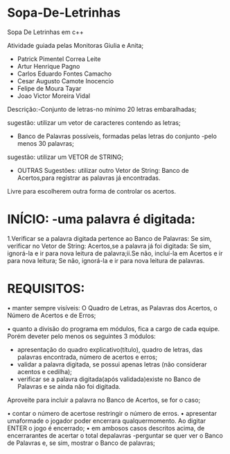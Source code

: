 # Sopa-De-Letrinhas
Sopa De Letrinhas em c++

Atividade guiada pelas Monitoras Giulia e Anita;

-  Patrick Pimentel Correa Leite 
-  Artur Henrique Pagno 
-  Carlos Eduardo Fontes Camacho 
-  Cesar Augusto Camote Inocencio  
-  Felipe de Moura Tayar 
-  Joao Victor Moreira Vidal 



Descrição:-Conjunto de letras-no mínimo 20 letras embaralhadas;

sugestão: utilizar um vetor de caracteres contendo as letras;

- Banco de Palavras possíveis, formadas pelas letras do conjunto -pelo menos 30 palavras;

sugestão: utilizar um VETOR de STRING;

- OUTRAS Sugestões: utilizar outro Vetor de String: Banco de Acertos,para registrar as palavras já encontradas. 

Livre para escolherem outra forma de controlar os acertos.

# INÍCIO: -uma palavra é digitada:

1.Verificar se a palavra digitada pertence ao Banco de Palavras:
Se sim, verificar no Vetor de String: Acertos,se a palavra já foi digitada:
Se sim, ignorá-la e ir para nova leitura de palavra;ii.Se não, incluí-la em Acertos e ir para nova leitura;
Se não, ignorá-la e ir para nova leitura de palavras.

# REQUISITOS:
• manter sempre visíveis: O Quadro de Letras, as Palavras dos Acertos, o Número de Acertos e de Erros;

• quanto a divisão do programa em módulos, fica a cargo de cada equipe. Porém deveter pelo menos os seguintes 3 módulos: 

* apresentação do quadro explicativo(título), quadro de letras, das palavras encontrada, número de acertos e erros;
* validar a palavra digitada, se possui apenas letras (não considerar acentos e cedilha);
* verificar se a palavra digitada(após validada)existe no Banco de Palavras e se ainda não foi digitada.
 
Aproveite para incluir a palavra no Banco de Acertos, se for o caso;

• contar o número de acertose restringir o número de erros.
• apresentar umaformade o jogador poder encerrara qualquermomento. Ao digitar ENTER o jogo é encerrado;
• em ambosos casos descritos acima, de encerrarantes de acertar o total depalavras -perguntar se quer ver o Banco de Palavras e, se sim, mostrar o Banco de palavras; 
